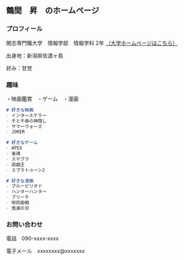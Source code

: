 ## 鶴間　昇　のホームページ

### プロフィール
開志専門職大学　情報学部　情報学科 2年
[（大学ホームページはこちら）](https://kaishi-pu.ac.jp/)

出身地：新潟県佐渡ヶ島

好み：甘党

### 趣味

・映画鑑賞　・ゲーム　・漫画

```markdown
# 好きな映画
- インターステラー
- 千と千尋の神隠し
- サマーウォーズ
- JOKER

# 好きなゲーム
- APEX
- 雀魂
- スマブラ
- 遊戯王
- スプラトゥーン2

# 好きな漫画
- ブルーピリオド
- ハンターハンター
- ブリーチ
- 呪術廻戦
- 鬼滅の刃


```


### お問い合わせ

電話　090-xxxx-xxxx

電子メール　xxxxxxxx@xxxxxxx

